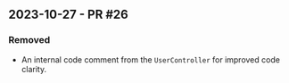 ## 2023-10-27 - PR #26
### Removed
- An internal code comment from the `UserController` for improved code clarity.